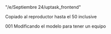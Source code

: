 "/e/Septiembre 24/uptask_frontend"

Copiado al reproductor hasta el 50 inclusive

001 Modificando el modelo para tener un equipo
